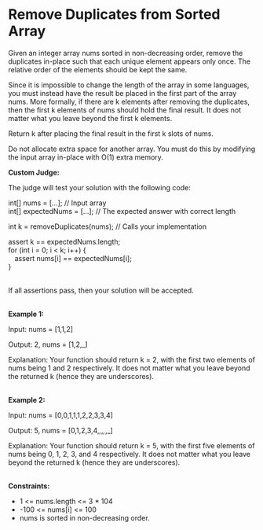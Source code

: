 # Remove Duplicates from Sorted Array

Given an integer array nums sorted in non-decreasing order, remove the duplicates in-place such that each unique element appears only once. The relative order of the elements should be kept the same.<br>

Since it is impossible to change the length of the array in some languages, you must instead have the result be placed in the first part of the array nums. More formally, if there are k elements after removing the duplicates, then the first k elements of nums should hold the final result. It does not matter what you leave beyond the first k elements.<br>

Return k after placing the final result in the first k slots of nums.

Do not allocate extra space for another array. You must do this by modifying the input array in-place with O(1) extra memory.<br>

<strong>Custom Judge:</strong>

The judge will test your solution with the following code:<br>

int[] nums = [...]; // Input array <br>
int[] expectedNums = [...]; // The expected answer with correct length

int k = removeDuplicates(nums); // Calls your implementation

assert k == expectedNums.length;<br>
for (int i = 0; i < k; i++) { <br>
&thinsp; &thinsp;    assert nums[i] == expectedNums[i];<br>
}<br><br>

If all assertions pass, then your solution will be accepted.<br><br>

<strong>Example 1:</strong>

Input: nums = [1,1,2]

Output: 2, nums = [1,2,_]

Explanation: Your function should return k = 2, with the first two elements of nums being 1 and 2 respectively.
It does not matter what you leave beyond the returned k (hence they are underscores).<br><br>

<strong>Example 2:</strong>

Input: nums = [0,0,1,1,1,2,2,3,3,4]

Output: 5, nums = [0,1,2,3,4,_,_,_,_,_]

Explanation: Your function should return k = 5, with the first five elements of nums being 0, 1, 2, 3, and 4 respectively.
It does not matter what you leave beyond the returned k (hence they are underscores).<br><br>
 

<strong>Constraints:</strong>

- 1 <= nums.length <= 3 * 104
- -100 <= nums[i] <= 100
- nums is sorted in non-decreasing order.